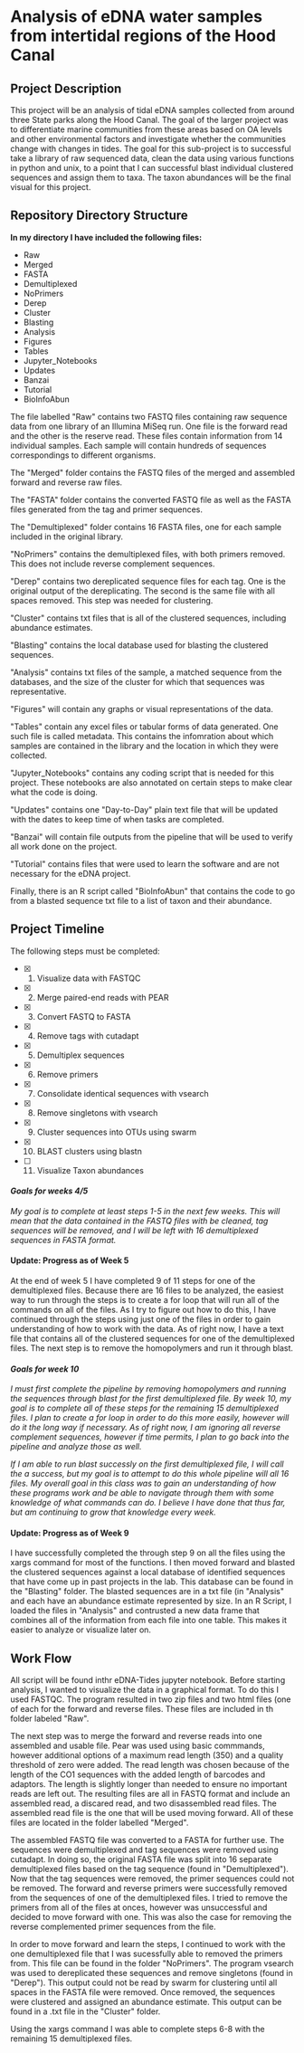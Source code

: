 # Analysis of eDNA water samples from intertidal regions of the Hood Canal

## Project Description
This project will be an analysis of tidal eDNA samples collected from around three State parks along the Hood Canal. The goal of the larger project was to differentiate marine communities from these areas based on OA levels and other environmental factors and investigate whether the communities change with changes in tides. The goal for this sub-project is to successful take a library of raw sequenced data, clean the data using various functions in python and unix, to a point that I can successful blast individual clustered sequences and assign them to taxa. The taxon abundances will be the final visual for this project. 


## Repository Directory Structure
**In my directory I have included the following files:**
- Raw             
- Merged          
- FASTA           
- Demultiplexed   
- NoPrimers       
- Derep           
- Cluster         
- Blasting
- Analysis
- Figures
- Tables
- Jupyter_Notebooks
- Updates
- Banzai
- Tutorial
- BioInfoAbun

The file labelled "Raw" contains two FASTQ files containing raw sequence data from one library of an Illumina MiSeq run. One file is the forward read and the other is the reserve read. These files contain information from 14 individual samples. Each sample will contain hundreds of sequences correspondings to different organisms. 

The "Merged" folder contains the FASTQ files of the merged and assembled forward and reverse raw files. 

The "FASTA" folder contains the converted FASTQ file as well as the FASTA files generated from the tag and primer sequences.

The "Demultiplexed" folder contains 16 FASTA files, one for each sample included in the original library.

"NoPrimers" contains the demultiplexed files, with both primers removed. This does not include reverse complement sequences. 

"Derep" contains two dereplicated sequence files for each tag. One is the original output of the dereplicating. The second is the same file with all spaces removed. This step was needed for clustering.

"Cluster" contains txt files that is all of the clustered sequences, including abundance estimates. 

"Blasting" contains the local database used for blasting the clustered sequences. 

"Analysis" contains txt files of the sample, a matched sequence from the databases, and the size of the cluster for which that sequences was representative. 

"Figures" will contain any graphs or visual representations of the data.

"Tables" contain any excel files or tabular forms of data generated. One such file is called metadata. This contains the infomration about which samples are contained in the library and the location in which they were collected. 

"Jupyter_Notebooks" contains any coding script that is needed for this project. These notebooks are also annotated on certain steps to make clear what the code is doing.

"Updates" contains one "Day-to-Day" plain text file that will be updated with the dates to keep time of when tasks are completed. 

"Banzai" will contain file outputs from the pipeline that will be used to verify all work done on the project. 

"Tutorial" contains files that were used to learn the software and are not necessary for the eDNA project. 

Finally, there is an R script called "BioInfoAbun" that contains the code to go from a blasted sequence txt file to a list of taxon and their abundance.


## Project Timeline
The following steps must be completed:
 - [x] 1. Visualize data with FASTQC
 - [x] 2. Merge paired-end reads with PEAR
 - [x] 3. Convert FASTQ to FASTA
 - [x] 4. Remove tags with cutadapt
 - [x] 5. Demultiplex sequences
 - [X] 6. Remove primers
 - [X] 7. Consolidate identical sequences with vsearch
 - [X] 8. Remove singletons with vsearch
 - [X] 9. Cluster sequences into OTUs using swarm
 - [X] 10. BLAST clusters using blastn
 - [ ] 11. Visualize Taxon abundances

#### _Goals for weeks 4/5_
_My goal is to complete at least steps 1-5 in the next few weeks. This will mean that the data contained in the FASTQ files with be cleaned, tag sequences will be removed, and I will be left with 16 demultiplexed sequences in FASTA format._

#### Update: Progress as of Week 5
At the end of week 5 I have completed 9 of 11 steps for one of the demultiplexed files. Because there are 16 files to be analyzed, the easiest way to run through the steps is to create a for loop that will run all of the commands on all of the files. As I try to figure out how to do this, I have continued through the steps using just one of the files in order to gain understanding of how to work with the data. As of right now, I have a text file that contains all of the clustered sequences for one of the demultiplexed files. The next step is to remove the homopolymers and run it through blast.

#### _Goals for week 10_
_I must first complete the pipeline by removing homopolymers and running the sequences through blast for the first demultiplexed file. By week 10, my goal is to complete all of these steps for the remaining 15 demultiplexed files. I plan to create a for loop in order to do this more easily, however will do it the long way if necessary. As of right now, I am ignoring all reverse complement sequences, however if time permits, I plan to go back into the pipeline and analyze those as well._

_If I am able to run blast successly on the first demultiplexed file, I will call the a success, but my goal is to attempt to do this whole pipeline will all 16 files. My overall goal in this class was to gain an understanding of how these programs work and be able to navigate through them with some knowledge of what commands can do. I believe I have done that thus far, but am continuing to grow that knowledge every week._

#### Update: Progress as of Week 9
I have successfully completed the through step 9 on all the files using the xargs command for most of the functions. I then moved forward and blasted the clustered sequences against a local database of identified sequences that have come up in past projects in the lab. This database can be found in the "Blasting" folder. The blasted sequences are in a txt file (in "Analysis" and each have an abundance estimate represented by size. In an R Script, I loaded the files in "Analysis" and contrusted a new data frame that combines all of the information from each file into one table. This makes it easier to analyze or visualize later on. 


## Work Flow
All script will be found inthr eDNA-Tides jupyter notebook. Before starting analysis, I wanted to visualize the data in a graphical format. To do this I used FASTQC. The program resulted in two zip files and two html files (one of each for the forward and reverse files. These files are included in th folder labeled "Raw".

The next step was to merge the forward and reverse reads into one assembled and usable file. Pear was used using basic commmands, however additional options of a maximum read length (350) and a quality threshold of zero were added. The read length was chosen because of the length of the CO1 sequences with the added length of barcodes and adaptors. The length is slightly longer than needed to ensure no important reads are left out. The resulting files are all in FASTQ format and include an assembled read, a discared read, and two disassembled read files. The assembled read file is the one that will be used moving forward. All of these files are located in the folder labelled "Merged". 

The assembled FASTQ file was converted to a FASTA for further use. The sequences were demultiplexed and tag sequences were removed using cutadapt. In doing so, the original FASTA file was split into 16 separate demultiplexed files based on the tag sequence (found in "Demultiplexed"). Now that the tag sequences were removed, the primer sequences could not be removed. The forward and reverse primers were successfully removed from the sequences of one of the demultiplexed files. I tried to remove the primers from all of the files at onces, however was unsuccessful and decided to move forward with one. This was also the case for removing the reverse complemented primer sequences from the file. 

In order to move forward and learn the steps, I continued to work with the one demultiplexed file that I was sucessfully able to removed the primers from. This file can be found in the folder "NoPrimers". The program vsearch was used to dereplicated these sequences and remove singletons (found in "Derep"). This output could not be read by swarm for clustering until all spaces in the FASTA file were removed. Once removed, the sequences were clustered and assigned an abundance estimate. This output can be found in a .txt file in the "Cluster" folder. 

Using the xargs command I was able to complete steps 6-8 with the remaining 15 demultiplexed files. 
